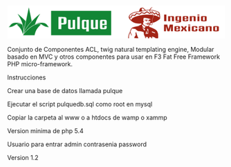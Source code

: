 [![Pulque](ui/img/maguey.png)](http://www.tuzoftware.com/)

Conjunto de Componentes ACL, twig natural templating engine, Modular basado en MVC y otros componentes para usar 
en F3 Fat Free Framework PHP micro-framework.

Instrucciones

Crear una base de datos llamada pulque

Ejecutar el script pulquedb.sql como root en mysql

Copiar la carpeta al www o a htdocs de wamp o xammp

Version minima de php 5.4

Usuario para entrar admin contrasenia password

Version 1.2